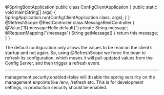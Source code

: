 

@SpringBootApplication
public class ConfigClientApplication {
    public static void main(String[] args) {
        SpringApplication.run(ConfigClientApplication.class, args);
    }
}
@RefreshScope
@RestController
class MessageRestController {
    @Value("${message:Hello default}")
    private String message;
    @RequestMapping("/message")
    String getMessage() {
        return this.message;
    }
}

The default configuration only allows the values to be read on the client’s startup and not again. So, using @RefreshScope we force the bean to refresh its configuration, which means it will pull updated values from the Config Server, and then trigger a refresh event.


------


management.security.enabled=false will disable the spring security on the management enpoints like /env, /refresh etc. This is for development settings, in production security should be enabled.